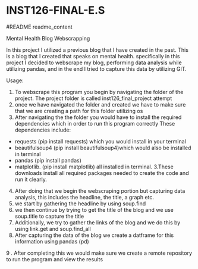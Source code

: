 # INST126-FINAL-E.S
#README
readme_content

Mental Health Blog Webscrapping 

In this project I utilized a previous blog that I have created in the past. This is a blog that I created that speaks on mental health. 
specifically in this project I decided to webscrape my blog, performing data analysis while utilizing pandas, and in the end I tried to capture this data by utilizing GIT. 

Usage:

1. To webscrape this program you begin by navigating the folder of the project. The project folder is called inst126_final_project attempt 
2. once we have navigated the folder and created we have to make sure that we are creating a path for this folder utilizing os
3. After navigating the the folder you would have to install the required dependencies which in order to run this program correctly 
These dependencies include: 
- requests (pip install requests) which you would install in your terminal
- beautifulsoup4 (pip install beautifulsoup4)which would also be installed in terminal 
- pandas (pip install pandas)
-  matplotlib. (pip install matplotlib) all installed in terminal.
3.These downloads install all required packages needed to create the code and run it clearly. 
4. After doing that we begin the webscraping portion but capturing data analysis, this includes the headline, the title, a graph etc.
5. we start by gathering the headline by using soup.find
6. we then continue by trying to get the title of the blog and we use soup.title to capture the title
7. Additionally, we try to gather the links of the blog and we do this by using link.get and soup.find_all
8. After capturing the data of the blog we create a datframe for this information using pandas (pd)

9 . After completing this we would make sure we create a remote repository to run the program and view the results



